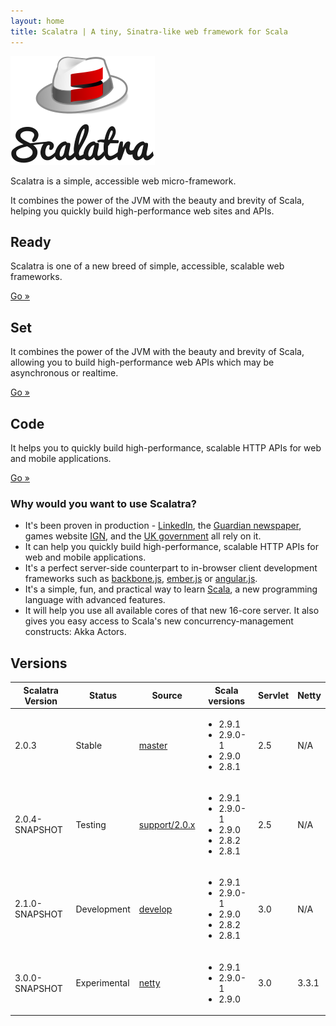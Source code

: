 ```yaml
---
layout: home
title: Scalatra | A tiny, Sinatra-like web framework for Scala
---
```


<div class="hero-unit">
  <div class="row">
    <div class="span4">
      <img src="assets/img/logo-x.png" class="img-rounded">
    </div>
    <div class="span6">
      <p>Scalatra is a simple, accessible web micro-framework.</p>
      <p> It combines the power of the JVM with the beauty and brevity of Scala,
          helping you quickly build high-performance web sites and APIs.</p>
    </div>
  </div>
</div>

<div class="row">
  <div class="span4">
    <h2>Ready</h2>
    <p>Scalatra is one of a new breed of simple, accessible, scalable web frameworks. </p>
    <p><a href="getting-started" class="btn btn-primary">Go »</a></p>
  </div>
  <div class="span4">
    <h2>Set</h2>
    <p>It combines the power of the JVM with the beauty and brevity of Scala, allowing you to build high-performance web APIs which may be asynchronous or realtime.</p>
    <p><a href="guides" class="btn btn-primary">Go »</a></p>
  </div>
  <div class="span4">
    <h2>Code</h2>
    <p>It helps you to quickly build high-performance, scalable HTTP APIs for web
and mobile applications.</p>
    <p><a href="community" class="btn btn-primary">Go »</a></p>
  </div>
</div>

### Why would you want to use Scalatra?

* It's been proven in production - [LinkedIn][linkedin], the
[Guardian newspaper][guardian], games website [IGN][ign], and the
[UK government][govuk] all rely on it.
* It can help you quickly build high-performance, scalable HTTP APIs for web
and mobile applications.
* It's a perfect server-side counterpart to in-browser client development
frameworks such as [backbone.js](http://backbonejs.org/),
[ember.js](http://emberjs.com) or [angular.js](http://angularjs.org).
* It's a simple, fun, and practical way to learn
[Scala](http://www.scala-lang.org), a new programming language with advanced
features.
* It will help you use all available cores of that new 16-core server. It
also gives you easy access to Scala's new concurrency-management constructs:
Akka Actors.

[linkedin]: http://www.linkedin.com
[guardian]: http://www.guardian.co.uk
[ign]: http://www.ign.com
[govuk]: http://www.gov.uk

## Versions

<table class="table table-striped table-bordered">
  <thead>
    <tr>
      <th>Scalatra Version</th>
      <th>Status</th>
      <th>Source</th>
      <th>Scala versions</th>
      <th>Servlet</th>
      <th>Netty</th>
    </tr>
  </thead>
  <tbody>
    <tr>
      <td>2.0.3</td>
      <td>Stable</td>
      <td><a href="http://github.com/scalatra/scalatra/tree/master">master</td></td>
      <td>
        <ul class="scala-versions">
          <li>2.9.1</li>
          <li>2.9.0-1</li>
          <li>2.9.0</li>
          <li>2.8.1</li>
        </ul>
      </td>
      <td>2.5</td>
      <td>N/A</td>
    </tr>
    <tr>
      <td>2.0.4-SNAPSHOT</td>
      <td>Testing</td>
      <td><a href="http://github.com/scalatra/scalatra/tree/support/2.0.x">support/2.0.x</td></td>
      <td>
        <ul class="scala-versions">
          <li>2.9.1</li>
          <li>2.9.0-1</li>
          <li>2.9.0</li>
          <li>2.8.2</li>
          <li>2.8.1</li>
        </ul>
      </td>
      <td>2.5</td>
      <td>N/A</td>
    </tr>
    <tr>
      <td>2.1.0-SNAPSHOT</td>
      <td>Development</td>
      <td><a href="http://github.com/scalatra/scalatra/tree/develop">develop</td>
      <td>
        <ul class="scala-versions">
          <li>2.9.1</li>
          <li>2.9.0-1</li>
          <li>2.9.0</li>
          <li>2.8.2</li>
          <li>2.8.1</li>
        </ul>
      </td>
      <td>3.0</td>
      <td>N/A</td>
    </tr>
    <tr>
      <td>3.0.0-SNAPSHOT</td>
      <td>Experimental</td>
      <td><a href="http://github.com/scalatra/scalatra/tree/netty">netty</td>
      <td>
        <ul class="scala-versions">
          <li>2.9.1</li>
          <li>2.9.0-1</li>
          <li>2.9.0</li>
        </ul>
      </td>
      <td>3.0</td>
      <td>3.3.1</td>
    </tr>
  </tbody>
</table>

